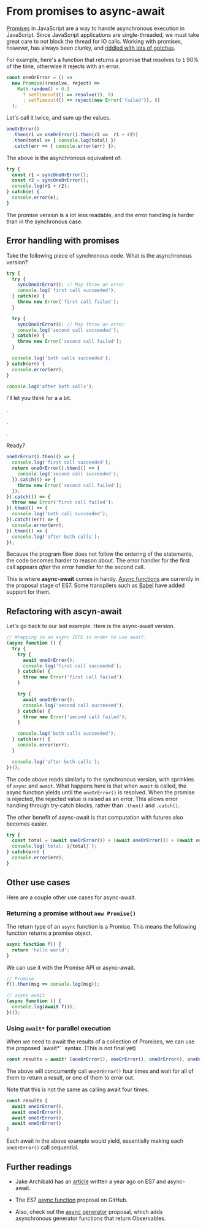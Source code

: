 # From promises to async-await

[Promises](https://developer.mozilla.org/en/docs/Web/JavaScript/Reference/Global_Objects/Promise) in JavaScript are a way to handle asynchronous execution in JavaScript. Since JavaScript applications are single-threaded, we must take great care to not block the thread for IO calls. Working with promises, however, has always been clunky, and [riddled with lots of gotchas](http://taoofcode.net/promise-anti-patterns/).

For example, here's a function that returns a promise that resolves to `1` 90% of the time, otherwise it rejects with an error.

```js
const oneOrError = () =>
  new Promise((resolve, reject) =>
    Math.random() < 0.9
      ? setTimeout(() => resolve(1), 0)
      : setTimeout(() => reject(new Error('failed')), 0)
  );
```

Let's call it twice, and sum up the values.

```js
oneOrError()
  .then(r1 => oneOrError().then(r2 =>  r1 + r2))
  .then(total => { console.log(total) })
  .catch(err => { console.error(err) });
```

The above is the asynchronous equivalent of:

```js
try {
  const r1 = syncOneOrError();
  const r2 = syncOneOrError();
  console.log(r1 + r2);
} catch(e) {
  console.error(e);
}
```

The promise version is a lot less readable, and the error handling is harder than in the synchronous case.

## Error handling with promises

Take the following piece of synchronous code. What is the asynchronous version?

```js
try {
  try {
    syncOneOrError(); // May throw an error
    console.log('first call succeeded');
  } catch(e) {
    throw new Error('first call failed');
  }

  try {
    syncOneOrError(); // May throw an error
    console.log('second call succeeded');
  } catch(e) {
    throw new Error('second call failed');
  }

  console.log('both calls succeeded');
} catch(err) {
  console.error(err);
}

console.log('after both calls');
```

I'll let you think for a a bit.

.

.

.

Ready?

```js
oneOrError().then(() => {
  console.log('first call succeeded');
  return oneOrError().then(() => {
    console.log('second call succeeded');
  }).catch(() => {
    throw new Error('second call failed');
  });
}).catch(() => {
  throw new Error('first call failed');
}).then(() => {
  console.log('both call succeeded');
}).catch((err) => {
  console.error(err);
}).then(() => {
  console.log('after both calls');
});
```

Because the program flow does not follow the ordering of the statements, the code becomes harder to reason about. The error handler for the first call appears *after* the error handler for the second call.

This is where **async-await** comes in handy. [Async functions](https://github.com/lukehoban/ecmascript-asyncawait) are currently in the proposal stage of ES7. Some transpilers such as [Babel](https://babeljs.io/) have added support for them.

## Refactoring with ascyn-await

Let's go back to our last example. Here is the async-await version.

```js
// Wrapping in an async IEFE in order to use await.
(async function () {
  try {
    try {
      await oneOrError();
      console.log('first call succeeded');
    } catch(e) {
      throw new Error('first call failed');
    }

    try {
      await oneOrError();
      console.log('second call succeeded');
    } catch(e) {
      throw new Error('second call failed');
    }

    console.log('both calls succeeded');
  } catch(err) {
    console.error(err);
  }

  console.log('after both calls');
})();
```

The code above reads similarly to the synchronous version, with sprinkles of `async` and `await`. What happens here is that when `await` is called, the async function yields until the `oneOrError()` is resolved. When the promise is rejected, the rejected value is raised as an error. This allows error handling through try-catch blocks, rather than `.then()` and `.catch()`.

The other benefit of async-await is that computation with futures also becomes easier.

```js
try {
  const total = (await oneOrError()) + (await oneOrError()) + (await oneOrError());
  console.log(`total: ${total}`);
} catch(err) {
  console.error(err);
}
```

## Other use cases

Here are a couple other use cases for async-await.

### Returning a promise without `new Promise()`

The return type of an `async` function is a Promise. This means the following function returns a promise object.

```js
async function f() {
  return 'hello world';
}
```

We can use it with the Promise API or async-await.

```js
// Promise
f().then(msg => console.log(msg));

// async-await
(async function () {
  console.log(await f());
})();
```

### Using `await*` for parallel execution

When we need to await the results of a collection of Promises, we can use the proposed `await*`` syntax. (This is not final yet)

```js
const results = await* [oneOrError(), oneOrError(), oneOrError(), oneOrError()];
```

The above will concurrently call `oneOrError()` four times and wait for all of them to return a result, or one of them to error out.

Note that this is not the same as calling await four times.

```js
const results [
  await oneOrError(),
  await oneOrError(),
  await oneOrError(),
  await oneOrError()
]
```

Each await in the above example would yield, essentially making each `oneOrError()` call sequential.

## Further readings

- Jake Archibald has an [article](http://jakearchibald.com/2014/es7-async-functions/) written a year ago on ES7 and async-await.

- The ES7 [async function](https://github.com/lukehoban/ecmascript-asyncawait) proposal on GitHub.

- Also, check out the [async generator](https://github.com/jhusain/asyncgenerator) proposal, which adds asynchronous generator functions that return Observables.
